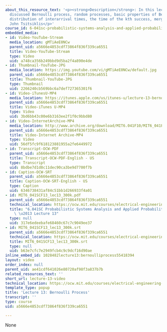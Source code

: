 ```yaml
---
about_this_resource_text: '<p><strong>Description</strong>: In this lecture, the professor
  discussed Bernoulli process, random processes, basic properties of Bernoulli process,
  distribution of interarrival times, the time of the kth success, merging and splitting.</p>  <p><strong>Instructor</strong>:
  John Tsitsiklis</p>'
course_id: 6-041sc-probabilistic-systems-analysis-and-applied-probability-fall-2013
embedded_media:
- id: Video-YouTube-Stream
  media_location: gMTiAeE0NCw
  parent_uid: a5666e4853cdf73864f836f339ca6551
  title: Video-YouTube-Stream
  type: Video
  uid: a748ca356b249bbd9d5ba2f4a890e4de
- id: Thumbnail-YouTube-JPG
  media_location: https://img.youtube.com/vi/gMTiAeE0NCw/default.jpg
  parent_uid: a5666e4853cdf73864f836f339ca6551
  title: Thumbnail-YouTube-JPG
  type: Thumbnail
  uid: 2266240cb569bbc6a7def727365301f6
- id: Video-iTunesU-MP4
  media_location: https://itunes.apple.com/us/itunes-u/lecture-13-bernoulli-process/id577778306?i=123745411
  parent_uid: a5666e4853cdf73864f836f339ca6551
  title: Video-iTunes U-MP4
  type: Video
  uid: 3bd6bb43c00e6b3163ee2f1f0c9bbd80
- id: Video-InternetArchive-MP4
  media_location: http://www.archive.org/download/MIT6.041F10/MIT6_041F11_lec13_300k.mp4
  parent_uid: a5666e4853cdf73864f836f339ca6551
  title: Video-Internet Archive-MP4
  type: Video
  uid: 56df5fc9f618123881955a2fe6449972
- id: Transcript-OCW-PDF
  parent_uid: a5666e4853cdf73864f836f339ca6551
  title: Transcript-OCW-PDF-English - US
  type: Transcript
  uid: 8bdbe7d1d8c11dec90ca3be9d7700f7b
- id: Caption-OCW-SRT
  parent_uid: a5666e4853cdf73864f836f339ca6551
  title: Caption-OCW-SRT-English - US
  type: Caption
  uid: 6346738431af84c51bb1d266933f4a01
- id: MIT6_041SCF13_lec13_300k.pdf
  parent_uid: a5666e4853cdf73864f836f339ca6551
  technical_location: https://ocw.mit.edu/courses/electrical-engineering-and-computer-science/6-041sc-probabilistic-systems-analysis-and-applied-probability-fall-2013/resource-index/lecture-13-video/MIT6_041SCF13_lec13_300k.pdf
  title: "6.041SC Probabilistic Systems Analysis and Applied Probability, Fall 2013Transcript\
    \ \u2013 Lecture 13"
  type: null
  uid: 317e6edeebafe68460c67c7c9049ee37
- id: MIT6_041SCF13_lec13_300k.srt
  parent_uid: a5666e4853cdf73864f836f339ca6551
  technical_location: https://ocw.mit.edu/courses/electrical-engineering-and-computer-science/6-041sc-probabilistic-systems-analysis-and-applied-probability-fall-2013/resource-index/lecture-13-video/MIT6_041SCF13_lec13_300k.srt
  title: MIT6_041SCF13_lec13_300k.srt
  type: null
  uid: b63e7cfc7e2949fcb4c9c9dcf16d90ae
inline_embed_id: 1028482lecture13:bernoulliprocess55418394
layout: video
order_index: null
parent_uid: ae41cdf641026e80720af98f3a837b7b
related_resources_text: ''
short_url: lecture-13-video
technical_location: https://ocw.mit.edu/courses/electrical-engineering-and-computer-science/6-041sc-probabilistic-systems-analysis-and-applied-probability-fall-2013/resource-index/lecture-13-video
template_type: popup
title: 'Lecture 13: Bernoulli Process'
transcript: ''
type: course
uid: a5666e4853cdf73864f836f339ca6551

---
```

None